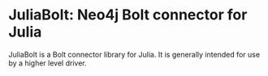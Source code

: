 # JuliaBolt: Neo4j Bolt connector for Julia
JuliaBolt is a Bolt connector library for Julia. It is generally intended for use by a higher level driver.
